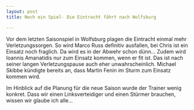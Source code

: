 ```yaml
---
layout: post
title: Noch ein Spiel- Die Eintracht fährt nach Wolfsburg

---
```


Vor dem letzten Saisonspiel in Wolfsburg plagen die Eintracht einmal mehr Verletzungssorgen. So wird Marco Russ definitiv ausfallen, bei Chris ist ein Einsatz noch fraglich. Da wird es in der Abwehr schon dünn... Zudem wird Ioannis Amanatidis nur zum Einsatz kommen, wenn er fit ist. Das ist nach seiner langen Verletzungspause auch eher unwahrscheinlich. Michael Skibbe kündigte bereits an, dass Martin Fenin im Sturm zum Einsatz kommen wird. 

Im Hinblick auf die Planung für die neue Saison wurde der Trainer wenig konkret. Dass wir einen Linksverteidiger und einen Stürmer brauchen, wissen wir glaube ich alle...
